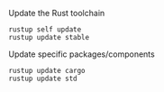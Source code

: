 Update the Rust toolchain
```shell
rustup self update
rustup update stable
```

Update specific packages/components
```shell
rustup update cargo
rustup update std
```

